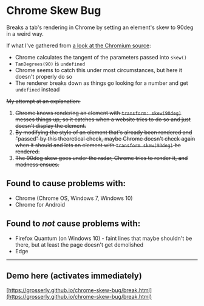 # Chrome Skew Bug
Breaks a tab's rendering in Chrome by setting an element's skew to 90deg in a weird way.

If what I've gathered from [a look at the Chromium source](https://cs.chromium.org/chromium/src/ui/gfx/transform.cc?q=skew&sq=package:chromium&dr=CSs&l=203):
- Chrome calculates the tangent of the parameters passed into `skew()`
- `TanDegrees(90)` is `undefined`
- Chrome seems to catch this under most circumstances, but here it doesn't properly do so
- The renderer breaks down as things go looking for a number and get `undefined` instead

~~My attempt at an explanation:~~
1. ~~Chrome knows rendering an element with `transform: skew(90deg)` messes things up, so it catches when a website tries to do so and just doesn't display the element.~~
2. ~~By modifying the style of an element that's already been rendered and "passed" by this theoretical check, maybe Chrome doesn't check again when it should and lets an element with `transform skew(90deg)` be rendered.~~
3. ~~The 90deg skew goes under the radar, Chrome tries to render it, and madness ensues.~~

## Found to cause problems with:
- Chrome (Chrome OS, Windows 7, Windows 10)
- Chrome for Android

## Found to _not_ cause problems with:
- Firefox Quantum (on Windows 10) - faint lines that maybe shouldn't be there, but at least the page doesn't get demolished
- Edge

---

## Demo here (activates immediately)
[https://grosserly.github.io/chrome-skew-bug/break.html](https://grosserly.github.io/chrome-skew-bug/break.html)
